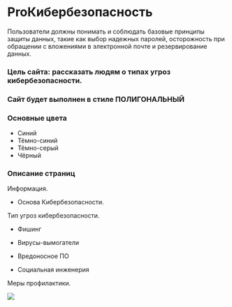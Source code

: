 # ProКибербезопасность


Пользователи должны понимать и соблюдать базовые принципы защиты данных, такие как выбор надежных паролей, осторожность при обращении с вложениями в электронной почте и резервирование данных.


### Цель сайта: рассказать людям о типах угроз кибербезопасности.


### Сайт будет выполнен в стиле ПОЛИГОНАЛЬНЫЙ


### Основные цвета
- Синий
- Тёмно-синий
- Тёмно-серый
- Чёрный


### Описание страниц

Информация.
- Основа Кибербезопасности.

Тип угроз кибербезопасности.

- Фишинг

- Вирусы-вымогатели

- Вредоносное ПО

- Социальная инженерия

Меры профилактики. 

![](file:///C:/Users/mr_se/Downloads/ProКибербезопасность.png)
